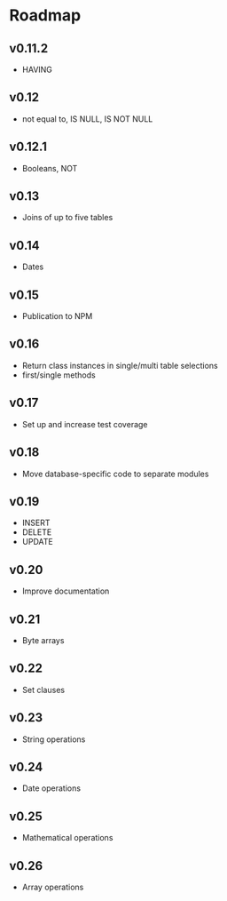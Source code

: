 # Roadmap

## v0.11.2
- HAVING

## v0.12
- not equal to, IS NULL, IS NOT NULL

## v0.12.1
- Booleans, NOT

## v0.13
- Joins of up to five tables

## v0.14
- Dates

## v0.15
- Publication to NPM

## v0.16
- Return class instances in single/multi table selections
- first/single methods

## v0.17
- Set up and increase test coverage

## v0.18
- Move database-specific code to separate modules

## v0.19
- INSERT
- DELETE
- UPDATE

## v0.20
- Improve documentation

## v0.21
- Byte arrays

## v0.22
- Set clauses

## v0.23
- String operations

## v0.24
- Date operations

## v0.25
- Mathematical operations

## v0.26
- Array operations